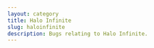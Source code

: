 ```yaml
---
layout: category
title: Halo Infinite
slug: haloinfinite
description: Bugs relating to Halo Infinite.
---
```

